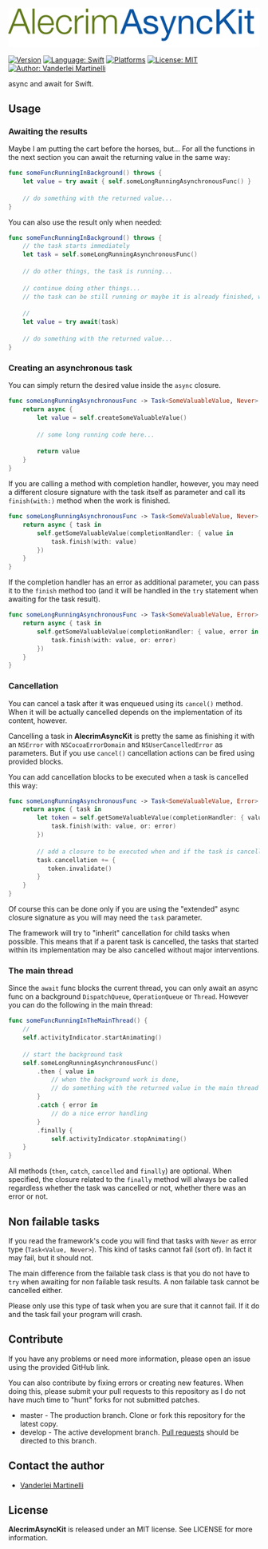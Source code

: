![AlecrimAsyncKit](https://raw.githubusercontent.com/Alecrim/AlecrimAsyncKit/master/AlecrimAsyncKit.png)

[![Version](https://img.shields.io/badge/v5.0-blue.svg?label=version&style=flat)](https://github.com/Alecrim/AlecrimAsyncKit)
[![Language: Swift](https://img.shields.io/badge/Swift-v5.0-blue.svg?style=flat)](https://developer.apple.com/swift/)
[![Platforms](https://img.shields.io/badge/platforms-macOS%2C%20iOS%2C%20watchOS%2C%20tvOS-lightgrey.svg?style=flat)](http://cocoadocs.org/docsets/AlecrimAsyncKit)
[![License: MIT](https://img.shields.io/badge/license-MIT-blue.svg?style=flat)](https://raw.githubusercontent.com/Alecrim/AlecrimAsyncKit/develop/LICENSE)
[![Author: Vanderlei Martinelli](https://img.shields.io/badge/author-Vanderlei%20Martinelli-blue.svg?style=flat)](https://www.linkedin.com/in/vmartinelli)

async and await for Swift.

## Usage
### Awaiting the results
Maybe I am putting the cart before the horses, but... For all the functions in the next section you can await the returning value in the same way:

```swift
func someFuncRunningInBackground() throws {
    let value = try await { self.someLongRunningAsynchronousFunc() }

    // do something with the returned value...
}
```

You can also use the result only when needed:

```swift
func someFuncRunningInBackground() throws {
    // the task starts immediately
    let task = self.someLongRunningAsynchronousFunc()

    // do other things, the task is running...

    // continue doing other things...
    // the task can be still running or maybe it is already finished, who knows?

    //
    let value = try await(task)

    // do something with the returned value...
}
```

### Creating an asynchronous task
You can simply return the desired value inside the `async` closure.

```swift
func someLongRunningAsynchronousFunc -> Task<SomeValuableValue, Never> {
    return async {
        let value = self.createSomeValuableValue()

        // some long running code here...

        return value
    }    
}
```

If you are calling a method with completion handler, however, you may need a different closure signature with the task itself as parameter and call its `finish(with:)` method when the work is finished.

```swift
func someLongRunningAsynchronousFunc -> Task<SomeValuableValue, Never> {
    return async { task in
        self.getSomeValuableValue(completionHandler: { value in
            task.finish(with: value)
        })        
    }    
}
```
If the completion handler has an error as additional parameter, you can pass it to the `finish` method too (and it will be handled in the `try` statement when awaiting for the task result).

```swift
func someLongRunningAsynchronousFunc -> Task<SomeValuableValue, Error> {
    return async { task in
        self.getSomeValuableValue(completionHandler: { value, error in
            task.finish(with: value, or: error)
        })        
    }    
}
```

### Cancellation
You can cancel a task after it was enqueued using its `cancel()` method. When it will be actually cancelled depends on the implementation of its content, however.

Cancelling a task in **AlecrimAsyncKit** is pretty the same as finishing it with an `NSError` with `NSCocoaErrorDomain` and `NSUserCancelledError` as parameters. But if you use `cancel()` cancellation actions can be fired using provided blocks.

You can add cancellation blocks to be executed when a task is cancelled this way:

```swift
func someLongRunningAsynchronousFunc -> Task<SomeValuableValue, Error> {
    return async { task in
        let token = self.getSomeValuableValue(completionHandler: { value, error in
            task.finish(with: value, or: error)
        })

        // add a closure to be executed when and if the task is cancelled
        task.cancellation += {
           token.invalidate()
        }        
    }    
}
```

Of course this can be done only if you are using the "extended" async closure signature as you will may need the `task` parameter.

The framework will try to "inherit" cancellation for child tasks when possible. This means that if a parent task is cancelled, the tasks that started within its implementation may be also cancelled without major interventions.


### The main thread

Since the `await` func blocks the current thread, you can only await an async func on a background `DispatchQueue`, `OperationQueue` or `Thread`. However you can do the following in the main thread:

```swift
func someFuncRunningInTheMainThread() {
    //
    self.activityIndicator.startAnimating()

    // start the background task
    self.someLongRunningAsynchronousFunc()
        .then { value in
            // when the background work is done,
            // do something with the returned value in the main thread
        }
        .catch { error in
            // do a nice error handling
        }
        .finally {
            self.activityIndicator.stopAnimating()
    }
}
```

All methods (`then`, `catch`, `cancelled` and `finally`) are optional. When specified, the closure related to the `finally` method will always be called regardless whether the task was cancelled or not, whether there was an error or not.

## Non failable tasks
If you read the framework's code you will find that tasks with `Never` as error type (`Task<Value, Never>`). This kind of tasks cannot fail (sort of). In fact it may fail, but it should not.

The main difference from the failable task class is that you do not have to `try` when awaiting for non failable task results. A non failable task cannot be cancelled either.

Please only use this type of task when you are sure that it cannot fail. If it do and the task fail your program will crash.


## Contribute
If you have any problems or need more information, please open an issue using the provided GitHub link.

You can also contribute by fixing errors or creating new features. When doing this, please submit your pull requests to this repository as I do not have much time to "hunt" forks for not submitted patches.

- master - The production branch. Clone or fork this repository for the latest copy.
- develop - The active development branch. [Pull requests](https://help.github.com/articles/creating-a-pull-request) should be directed to this branch.


## Contact the author
- [Vanderlei Martinelli](https://www.linkedin.com/in/vmartinelli)

## License
**AlecrimAsyncKit** is released under an MIT license. See LICENSE for more information.
